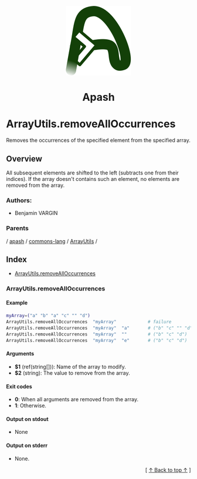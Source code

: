 
<div align='center' id='apash-top'>
  <a href='https://github.com/hastec-fr/apash'>
    <img alt='apash-logo' src='../../../../../../../assets/apash-logo.svg'/>
  </a>

  # Apash
</div>

# ArrayUtils.removeAllOccurrences

Removes the occurrences of the specified element from the specified array.

## Overview

All subsequent elements are shifted to the left (subtracts one from their indices). 
If the array doesn't contains such an element, no elements are removed from the array.

### Authors:
* Benjamin VARGIN

### Parents
<!-- apash.parentBegin -->
[](../../../../.md) / [apash](../../../apash.md) / [commons-lang](../../commons-lang.md) / [ArrayUtils](../ArrayUtils.md) / 
<!-- apash.parentEnd -->

## Index

* [ArrayUtils.removeAllOccurrences](#arrayutilsremovealloccurrences)

### ArrayUtils.removeAllOccurrences

#### Example

```bash
myArray=("a" "b" "a" "c" "" "d")
ArrayUtils.removeAllOccurrences  "myArray"            # failure
ArrayUtils.removeAllOccurrences  "myArray"  "a"       # ("b" "c" "" "d")
ArrayUtils.removeAllOccurrences  "myArray"  ""        # ("b" "c" "d")
ArrayUtils.removeAllOccurrences  "myArray"  "e"       # ("b" "c" "d")
```

#### Arguments

* **$1** (ref(string[])): Name of the array to modify.
* **$2** (string): The value to remove from the array.

#### Exit codes

* **0**: When all arguments are removed from the array.
* **1**: Otherwise.

#### Output on stdout

* None

#### Output on stderr

* None.


  <div align='right'>[ <a href='#apash-top'>↑ Back to top ↑</a> ]</div>

